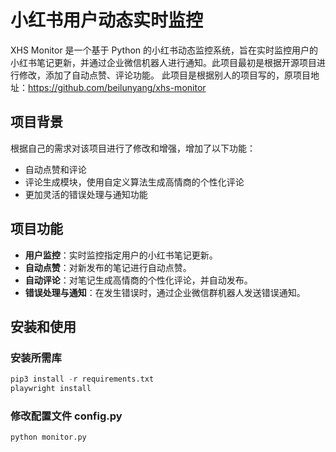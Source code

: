 # 小红书用户动态实时监控

XHS Monitor 是一个基于 Python 的小红书动态监控系统，旨在实时监控用户的小红书笔记更新，并通过企业微信机器人进行通知。此项目最初是根据开源项目进行修改，添加了自动点赞、评论功能。
此项目是根据别人的项目写的，原项目地址：https://github.com/beilunyang/xhs-monitor

## 项目背景

根据自己的需求对该项目进行了修改和增强，增加了以下功能：
- 自动点赞和评论
- 评论生成模块，使用自定义算法生成高情商的个性化评论
- 更加灵活的错误处理与通知功能

## 项目功能

- **用户监控**：实时监控指定用户的小红书笔记更新。
- **自动点赞**：对新发布的笔记进行自动点赞。
- **自动评论**：对笔记生成高情商的个性化评论，并自动发布。
- **错误处理与通知**：在发生错误时，通过企业微信群机器人发送错误通知。

## 安装和使用
### 安装所需库
```python
pip3 install -r requirements.txt
playwright install
```
### 修改配置文件 config.py

```python
python monitor.py
